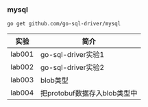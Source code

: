 ### mysql
`go get github.com/go-sql-driver/mysql`

|实验|简介|
|---|---|
|lab001|go-sql-driver实验1|
|lab002|go-sql-driver实验2|
|lab003|blob类型|
|lab004|把protobuf数据存入blob类型中|